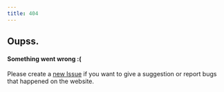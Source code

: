 ```yaml
---
title: 404
---
```


## Oupss.
#### Something went wrong :(

Please create a [new Issue](https://github.com/kayoo123/DSA-DB/issues) if you want to give a suggestion or report bugs that happened on the website.
